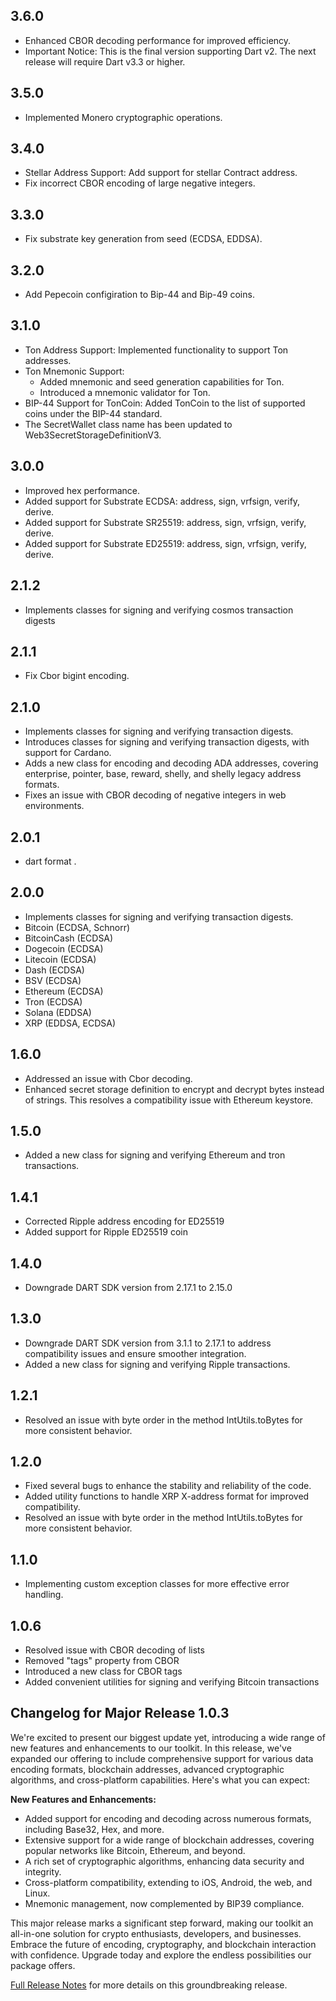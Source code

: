 ## 3.6.0
 - Enhanced CBOR decoding performance for improved efficiency.
 - Important Notice: This is the final version supporting Dart v2. The next release will require Dart v3.3 or higher.

## 3.5.0

- Implemented Monero cryptographic operations.

## 3.4.0

- Stellar Address Support: Add support for stellar Contract address.
- Fix incorrect CBOR encoding of large negative integers.

## 3.3.0

  - Fix substrate key generation from seed (ECDSA, EDDSA).

## 3.2.0

  - Add Pepecoin configiration to Bip-44 and Bip-49 coins.

## 3.1.0

- Ton Address Support: Implemented functionality to support Ton addresses.
- Ton Mnemonic Support:
  - Added mnemonic and seed generation capabilities for Ton.
  - Introduced a mnemonic validator for Ton.
- BIP-44 Support for TonCoin: Added TonCoin to the list of supported coins under the BIP-44 standard.
- The SecretWallet class name has been updated to Web3SecretStorageDefinitionV3.

## 3.0.0

- Improved hex performance.
- Added support for Substrate ECDSA: address, sign, vrfsign, verify, derive.
- Added support for Substrate SR25519: address, sign, vrfsign, verify, derive.
- Added support for Substrate ED25519: address, sign, vrfsign, verify, derive.

## 2.1.2

- Implements classes for signing and verifying cosmos transaction digests

## 2.1.1

- Fix Cbor bigint encoding.

## 2.1.0

- Implements classes for signing and verifying transaction digests.
- Introduces classes for signing and verifying transaction digests, with support for Cardano.
- Adds a new class for encoding and decoding ADA addresses, covering enterprise, pointer, base, reward, shelly, and shelly legacy address formats.
- Fixes an issue with CBOR decoding of negative integers in web environments.

## 2.0.1

- dart format .

## 2.0.0

- Implements classes for signing and verifying transaction digests.
- Bitcoin (ECDSA, Schnorr)
- BitcoinCash (ECDSA)
- Dogecoin (ECDSA)
- Litecoin (ECDSA)
- Dash (ECDSA)
- BSV (ECDSA)
- Ethereum (ECDSA)
- Tron (ECDSA)
- Solana (EDDSA)
- XRP (EDDSA, ECDSA)

## 1.6.0

- Addressed an issue with Cbor decoding.
- Enhanced secret storage definition to encrypt and decrypt bytes instead of strings. This resolves a compatibility issue with Ethereum keystore.

## 1.5.0

- Added a new class for signing and verifying Ethereum and tron transactions.

## 1.4.1

- Corrected Ripple address encoding for ED25519
- Added support for Ripple ED25519 coin

## 1.4.0

- Downgrade DART SDK version from 2.17.1 to 2.15.0

## 1.3.0

- Downgrade DART SDK version from 3.1.1 to 2.17.1 to address compatibility issues and ensure smoother integration.
- Added a new class for signing and verifying Ripple transactions.

## 1.2.1

- Resolved an issue with byte order in the method IntUtils.toBytes for more consistent behavior.

## 1.2.0

- Fixed several bugs to enhance the stability and reliability of the code.
- Added utility functions to handle XRP X-address format for improved compatibility.
- Resolved an issue with byte order in the method IntUtils.toBytes for more consistent behavior.

## 1.1.0

- Implementing custom exception classes for more effective error handling.

## 1.0.6

- Resolved issue with CBOR decoding of lists
- Removed "tags" property from CBOR
- Introduced a new class for CBOR tags
- Added convenient utilities for signing and verifying Bitcoin transactions

## Changelog for Major Release 1.0.3

We're excited to present our biggest update yet, introducing a wide range of new features and enhancements to our toolkit. In this release, we've expanded our offering to include comprehensive support for various data encoding formats, blockchain addresses, advanced cryptographic algorithms, and cross-platform capabilities. Here's what you can expect:

**New Features and Enhancements:**

- Added support for encoding and decoding across numerous formats, including Base32, Hex, and more.
- Extensive support for a wide range of blockchain addresses, covering popular networks like Bitcoin, Ethereum, and beyond.
- A rich set of cryptographic algorithms, enhancing data security and integrity.
- Cross-platform compatibility, extending to iOS, Android, the web, and Linux.
- Mnemonic management, now complemented by BIP39 compliance.

This major release marks a significant step forward, making our toolkit an all-in-one solution for crypto enthusiasts, developers, and businesses. Embrace the future of encoding, cryptography, and blockchain interaction with confidence. Upgrade today and explore the endless possibilities our package offers.

[Full Release Notes](https://github.com/mrtnetwork/blockchain_utils) for more details on this groundbreaking release.
